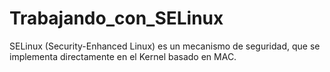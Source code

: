 # Trabajando_con_SELinux
SELinux (Security-Enhanced Linux) es un mecanismo de seguridad, que se implementa directamente en el Kernel basado en MAC.
